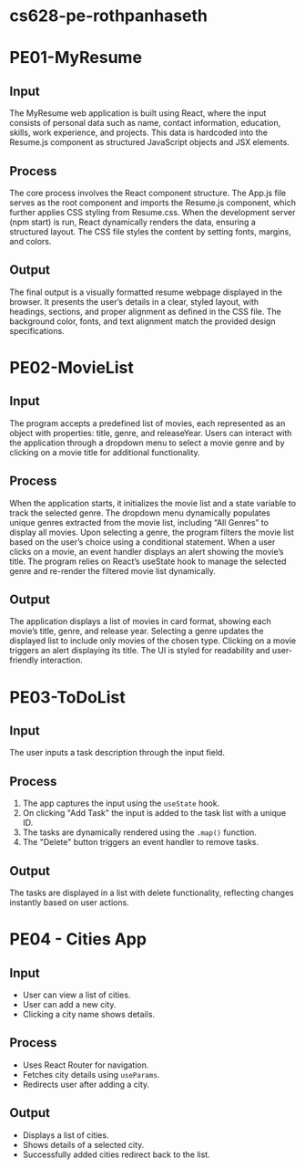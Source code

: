 # cs628-pe-rothpanhaseth

# PE01-MyResume

## Input

The MyResume web application is built using React, where the input consists of personal data such as name, contact information, education, skills, work experience, and projects. This data is hardcoded into the Resume.js component as structured JavaScript objects and JSX elements.

## Process

The core process involves the React component structure. The App.js file serves as the root component and imports the Resume.js component, which further applies CSS styling from Resume.css. When the development server (npm start) is run, React dynamically renders the data, ensuring a structured layout. The CSS file styles the content by setting fonts, margins, and colors.

## Output

The final output is a visually formatted resume webpage displayed in the browser. It presents the user’s details in a clear, styled layout, with headings, sections, and proper alignment as defined in the CSS file. The background color, fonts, and text alignment match the provided design specifications.

# PE02-MovieList

## Input

The program accepts a predefined list of movies, each represented as an object with properties: title, genre, and releaseYear. Users can interact with the application through a dropdown menu to select a movie genre and by clicking on a movie title for additional functionality.

## Process

When the application starts, it initializes the movie list and a state variable to track the selected genre. The dropdown menu dynamically populates unique genres extracted from the movie list, including “All Genres” to display all movies. Upon selecting a genre, the program filters the movie list based on the user’s choice using a conditional statement. When a user clicks on a movie, an event handler displays an alert showing the movie’s title. The program relies on React’s useState hook to manage the selected genre and re-render the filtered movie list dynamically.

## Output

The application displays a list of movies in card format, showing each movie’s title, genre, and release year. Selecting a genre updates the displayed list to include only movies of the chosen type. Clicking on a movie triggers an alert displaying its title. The UI is styled for readability and user-friendly interaction.

# PE03-ToDoList

## Input

The user inputs a task description through the input field.

## Process

1.  The app captures the input using the `useState` hook.
2.  On clicking "Add Task" the input is added to the task list with a unique ID.
3.  The tasks are dynamically rendered using the `.map()` function.
4.  The "Delete" button triggers an event handler to remove tasks.

## Output

The tasks are displayed in a list with delete functionality, reflecting changes instantly based on user actions.

# PE04 - Cities App

## Input
- User can view a list of cities.
- User can add a new city.
- Clicking a city name shows details.

## Process
- Uses React Router for navigation.
- Fetches city details using `useParams`.
- Redirects user after adding a city.

## Output
- Displays a list of cities.
- Shows details of a selected city.
- Successfully added cities redirect back to the list.